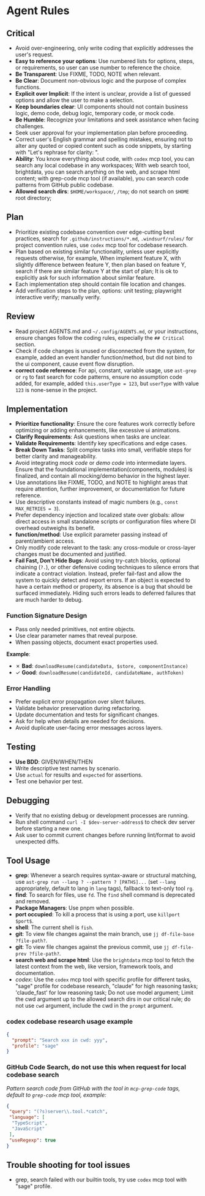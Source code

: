 # Agent Rules

## Critical

- Avoid over-engineering, only write coding that explicitly addresses the user's request.
- **Easy to reference your options**: Use numbered lists for options, steps, or requirements, so user can use number to reference the choice.
- **Be Transparent**: Use FIXME, TODO, NOTE when relevant.
- **Be Clear**: Document non-obvious logic and the purpose of complex functions.
- **Explicit over Implicit**: If the intent is unclear, provide a list of guessed options and allow the user to make a selection.
- **Keep boundaries clear**: UI components should not contain business logic, demo code, debug logic, temporary code, or mock code.
- **Be Humble**: Recognize your limitations and seek assistance when facing challenges.
- Seek user approval for your implementation plan before proceeding.
- Correct user's English grammar and spelling mistakes, ensuring not to alter any quoted or copied content such as code snippets, by starting with "Let's rephrase for clarity: ".
- **Ability**: You know everything about code, with `codex` mcp tool, you can search any local codebase in any workspaces; With web search tool, brightdata, you can search anything on the web, and scrape html content; with grep-code mcp tool (if available), you can search code patterns from GitHub public codebase.
- **Allowed search dirs**: `$HOME/workspace/`, `/tmp`; do not search on `$HOME` root directory;

## Plan

- Prioritize existing codebase convention over edge-cutting best practices, search for `.github/instructions/*.md`, `.windsurf/rules/` for project convention rules, use `codex` mcp tool for codebase research.
- Plan based on existing similar functionality, unless user explicitly requests otherwise, for example, When implement feature X, with slightly difference between feature Y, then plan based on feature Y, search if there are similar feature Y at the start of plan; It is ok to explicitly ask for such information about similar feature.
- Each implementation step should contain file location and changes.
- Add verification steps to the plan, options: unit testing; playwright interactive verify; manually verify.

## Review

- Read project AGENTS.md and `~/.config/AGENTS.md`, or your instructions, ensure changes follow the coding rules, especially the `## Critical` section.
- Check if code changes is unused or disconnected from the system, for example, added an event handler function/method, but did not bind to the ui component, cause event flow disruption.
- **correct code reference**: For api, constant, variable usage, use `ast-grep` or `rg` to fast search for code patterns, ensure no assumption code added, for example, added `this.userType = 123`, but `userType` with value `123` is none-sense in the project.

## Implementation

- **Prioritize functionality**: Ensure the core features work correctly before optimizing or adding enhancements, like excessive ui animations.
- **Clarify Requirements**: Ask questions when tasks are unclear.
- **Validate Requirements**: Identify key specifications and edge cases.
- **Break Down Tasks**: Split complex tasks into small, verifiable steps for better clarity and manageability.
- Avoid integrating _mock code_ or _demo code_ into intermediate layers. Ensure that the foundational implementation(components, modules) is finalized, and contain all mocking/demo behavior in the highest layer.
- Use annotations like FIXME, TODO, and NOTE to highlight areas that require attention, further improvement, or documentation for future reference.
- Use descriptive constants instead of magic numbers (e.g., `const MAX_RETRIES = 3`).
- Prefer dependency injection and localized state over globals: allow direct access in small standalone scripts or configuration files where DI overhead outweighs its benefit.
- **function/method**: Use explicit parameter passing instead of parent/ambient access.
- Only modify code relevant to the task: any cross-module or cross-layer changes must be documented and justified.
- **Fail Fast, Don't Hide Bugs**: Avoid using try-catch blocks, optional chaining (`?.`), or other defensive coding techniques to silence errors that indicate a contract violation. Instead, prefer fail-fast and allow the system to quickly detect and report errors. If an object is expected to have a certain method or property, its absence is a bug that should be surfaced immediately. Hiding such errors leads to deferred failures that are much harder to debug.

### Function Signature Design

- Pass only needed primitives, not entire objects.
- Use clear parameter names that reveal purpose.
- When passing objects, document exact properties used.

**Example**:
- ✗ **Bad**: `downloadResume(candidateData, $store, componentInstance)`
- ✓ **Good**: `downloadResume(candidateId, candidateName, authToken)`

### Error Handling

- Prefer explicit error propagation over silent failures.
- Validate behavior preservation during refactoring.
- Update documentation and tests for significant changes.
- Ask for help when details are needed for decisions.
- Avoid duplicate user-facing error messages across layers.

## Testing

- **Use BDD**: GIVEN/WHEN/THEN
- Write descriptive test names by scenario.
- Use `actual` for results and `expected` for assertions.
- Test one behavior per test.

## Debugging

- Verify that no existing debug or development processes are running.
- Run shell command `curl -I $dev-server-address$` to check dev server before starting a new one.
- Ask user to commit current changes before running lint/format to avoid unexpected diffs.

## Tool Usage

- **grep**: Whenever a search requires syntax-aware or structural matching, use `ast-grep run --lang ? --pattern ? [PATHS]...` (set `--lang` appropriately, default to lang in `lang` tags), fallback to text-only tool `rg`.
- **find**: To search for files, use `fd`. The `find` shell command is deprecated and removed.
- **Package Managers**: Use pnpm when possible.
- **port occupied**: To kill a process that is using a port, use `killport $port$`.
- **shell**: The current shell is `fish`.
- **git**: To view file changes against the main branch, use `jj df-file-base ?file-path?`.
- **git**: To view file changes against the previous commit, use `jj df-file-prev ?file-path?`.
- **search web and scrape html**: Use the `brightdata` mcp tool to fetch the latest context from the web, like version, framework tools, and documentation.
- *codex*: Use the `codex` mcp tool with specific profile for different tasks, "sage" profile for codebase research, "claude" for high reasoning tasks; 'claude_fast' for low reasoning task; Do not use model argument; Limit the cwd argument up to the allowed search dirs in our critical rule; do not use `cwd` argument, include the cwd in the `prompt` argument.

### codex codebase research usage example

```json
{
  "prompt": "Search xxx in cwd: yyy",
  "profile": "sage"
}
```

### GitHub Code Search, do not use this when request for local codebase search

*Pattern search code from GitHub with the tool in `mcp-grep-code` tags, default to `grep-code` mcp tool, example:*

```json
{
 "query": "(?s)server\\.tool.*catch",
 "language": [
  "TypeScript",
  "JavaScript"
 ],
 "useRegexp": true
}
```

## Trouble shooting for tool issues

- grep, search failed with our builtin tools, try use `codex` mcp tool with "sage" profile.
